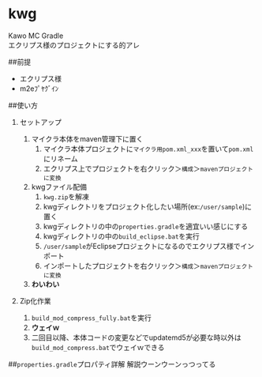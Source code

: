 kwg
===
Kawo MC Gradle	
エクリプス様のプロジェクトにする的アレ

##前提
* エクリプス様
* m2eﾌﾟﾔｸﾞｲﾝ

##使い方
1. セットアップ
	1. マイクラ本体をmaven管理下に置く
		1. マイクラ本体プロジェクトに`マイクラ用pom.xml_xxx`を置いて`pom.xml`にリネーム
		2. エクリプス上でプロジェクトを右クリック＞`構成`＞`mavenプロジェクトに変換`
	2. kwgファイル配備
		1. `kwg.zip`を解凍
		2. kwgディレクトリをプロジェクト化したい場所(ex:`/user/sample`)に置く
		3. kwgディレクトリの中の`properties.gradle`を適宜いい感じにする
		4. kwgディレクトリの中の`build_eclipse.bat`を実行
		5. `/user/sample`がEclipseプロジェクトになるのでエクリプス様でインポート
		6. インポートしたプロジェクトを右クリック＞`構成`＞`mavenプロジェクトに変換`
	3. **わいわい**

2. Zip化作業
	1. `build_mod_compress_fully.bat`を実行
	2. **ウェイｗ**
	3. 二回目以降、本体コードの変更などでupdatemd5が必要な時以外は`build_mod_compress.bat`でウェイｗできる

##`properties.gradle`プロパティ詳解
解説ウーンウーンっつってる

